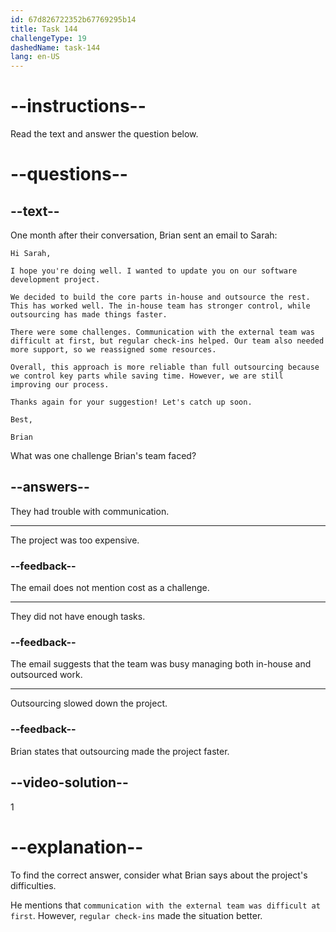 ```yaml
---
id: 67d826722352b67769295b14
title: Task 144
challengeType: 19
dashedName: task-144
lang: en-US
---
```


<!-- READING -->

# --instructions--  

Read the text and answer the question below.  

# --questions--  

## --text--  

One month after their conversation, Brian sent an email to Sarah:  

`Hi Sarah,`  

`I hope you're doing well. I wanted to update you on our software development project.`  

`We decided to build the core parts in-house and outsource the rest. This has worked well. The in-house team has stronger control, while outsourcing has made things faster.`  

`There were some challenges. Communication with the external team was difficult at first, but regular check-ins helped. Our team also needed more support, so we reassigned some resources.`  

`Overall, this approach is more reliable than full outsourcing because we control key parts while saving time. However, we are still improving our process.`  

`Thanks again for your suggestion! Let's catch up soon.`  

`Best,`

`Brian`  

What was one challenge Brian's team faced?  

## --answers--  

They had trouble with communication.  

---  

The project was too expensive.  

### --feedback--  

The email does not mention cost as a challenge.  

---  

They did not have enough tasks.  

### --feedback--  

The email suggests that the team was busy managing both in-house and outsourced work.  

---  

Outsourcing slowed down the project.  

### --feedback--  

Brian states that outsourcing made the project faster.  

## --video-solution--  

1  

# --explanation--  

To find the correct answer, consider what Brian says about the project's difficulties.

He mentions that `communication with the external team was difficult at first`. However, `regular check-ins` made the situation better.
